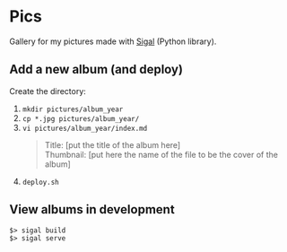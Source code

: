# Pics

Gallery for my pictures made with [Sigal](https://github.com/saimn/sigal) (Python library).

## Add a new album (and deploy)

Create the directory:

1. `mkdir pictures/album_year`
2. `cp *.jpg pictures/album_year/`
3. `vi pictures/album_year/index.md`
    > Title: [put the title of the album here]  
      Thumbnail: [put here the name of the file to be the cover of the album]
4. `deploy.sh`

## View albums in development

~~~console
$> sigal build
$> sigal serve
~~~
